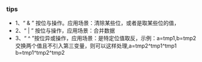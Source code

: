 ### tips
- 1、“ & ”  按位与操作。应用场景：清除某些位，或者是取某些位的值，
- 2、“ | ” 按位与操作，应用场景：合并数据
- 3、“ ^ ”按位异或操作，应用场景：是特定位值取反，示例：a=tmp1,b=tmp2 交换两个值且不引入第三变量，则可以这样处理,a=tmp2^tmp1^tmp1 b=tmp1^tmp2^tmp2